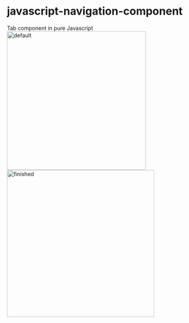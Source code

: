 # javascript-navigation-component
Tab component in pure Javascript
<img width="364" alt="default" src="https://user-images.githubusercontent.com/59332514/225994830-b3f20bf2-4d7b-49e7-98f0-ffa1fe00f89e.PNG">
<img width="386" alt="finished" src="https://user-images.githubusercontent.com/59332514/225994860-0d8dcade-ceb1-4b2e-b33e-351a03d74078.PNG">
